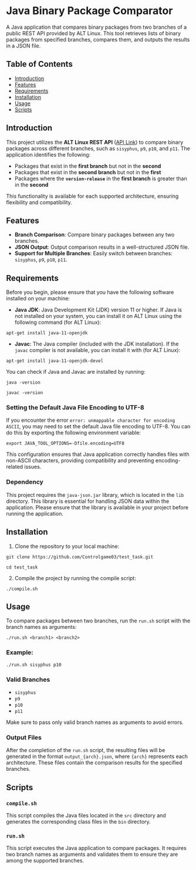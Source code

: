 # Java Binary Package Comparator

A Java application that compares binary packages from two branches of a public REST API provided by ALT Linux. This tool retrieves lists of binary packages from specified branches, compares them, and outputs the results in a JSON file.

## Table of Contents

- [Introduction](#introduction)
- [Features](#features)
- [Requirements](#requirements)
- [Installation](#installation)
- [Usage](#usage)
- [Scripts](#scripts)

## Introduction

This project utilizes the **ALT Linux REST API** ([API Link](https://rdb.altlinux.org/api/)) to compare binary packages across different branches, such as `sisyphus`, `p9`, `p10`, and `p11`. The application identifies the following:

- Packages that exist in the **first branch** but not in the **second**
- Packages that exist in the **second branch** but not in the **first**
- Packages where the **`version-release`** in the **first branch** is greater than in the **second**

This functionality is available for each supported architecture, ensuring flexibility and compatibility.

## Features

- **Branch Comparison**: Compare binary packages between any two branches.
- **JSON Output**: Output comparison results in a well-structured JSON file.
- **Support for Multiple Branches**: Easily switch between branches: `sisyphus`, `p9`, `p10`, `p11`.


## Requirements

Before you begin, please ensure that you have the following software installed on your machine:

- **Java JDK**: Java Development Kit (JDK) version 11 or higher. If Java is not installed on your system, you can install it on ALT Linux using the following command (for ALT Linux):

  
`apt-get install java-11-openjdk`


- **Javac**: The Java compiler (included with the JDK installation). If the `javac` compiler is not available, you can install it with (for ALT Linux):

  
`apt-get install java-11-openjdk-devel`

You can check if Java and Javac are installed by running:


`java -version`

`javac -version`

### Setting the Default Java File Encoding to UTF-8

If you encounter the error `error: unmappable character for encoding ASCII`, you may need to set the default Java file encoding to UTF-8. You can do this by exporting the following environment variable:

`export JAVA_TOOL_OPTIONS=-Dfile.encoding=UTF8`


This configuration ensures that Java application correctly handles files with non-ASCII characters, providing compatibility and preventing encoding-related issues.

### Dependency

This project requires the `java-json.jar` library, which is located in the `lib` directory. This library is essential for handling JSON data within the application. Please ensure that the library is available in your project before running the application.

## Installation

1. Clone the repository to your local machine:

`git clone https://github.com/Controlgame03/test_task.git`

`cd test_task`


2. Compile the project by running the compile script:

`./compile.sh`


## Usage

To compare packages between two branches, run the `run.sh` script with the branch names as arguments:

`./run.sh <branch1> <branch2>`


### Example:

`./run.sh sisyphus p10`


### Valid Branches

- `sisyphus`
- `p9`
- `p10`
- `p11`

Make sure to pass only valid branch names as arguments to avoid errors.

### Output Files

After the completion of the `run.sh` script, the resulting files will be generated in the format `output_{arch}.json`, where `{arch}` represents each architecture. These files contain the comparison results for the specified branches.

## Scripts

### `compile.sh`

This script compiles the Java files located in the `src` directory and generates the corresponding class files in the `bin` directory.

### `run.sh`

This script executes the Java application to compare packages. It requires two branch names as arguments and validates them to ensure they are among the supported branches.
